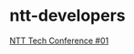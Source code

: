 # ntt-developers

[NTT Tech Conference #01](https://ntt-developers.github.io/ntt-tech-conference-01/)
